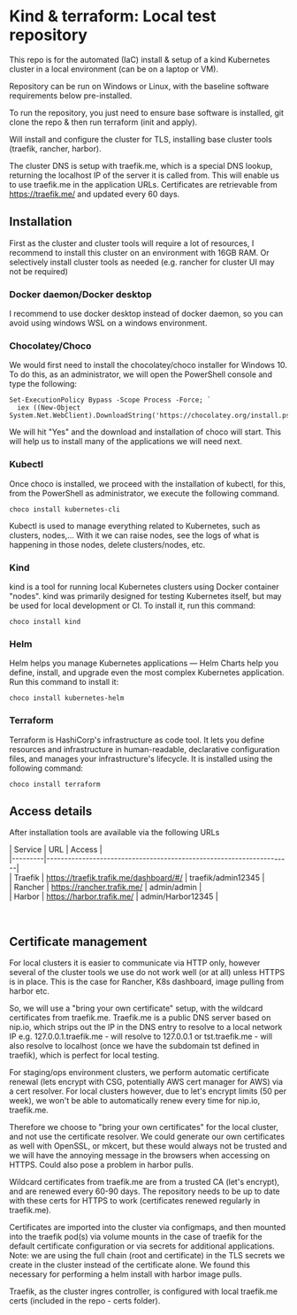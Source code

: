 # Kind & terraform: Local test repository

This repo is for the automated (IaC) install & setup of a kind Kubernetes cluster in a local environment (can be on a laptop or VM).

Repository can be run on Windows or Linux, with the baseline software requirements below pre-installed.

To run the repository, you just need to ensure base software is installed, git clone the repo & then run terraform (init and apply).

Will install and configure the cluster for TLS, installing base cluster tools (traefik, rancher, harbor).

The cluster DNS is setup with traefik.me, which is a special DNS lookup, returning the localhost IP of the server it is called from.
This will enable us to use traefik.me in the application URLs.
Certificates are retrievable from https://traefik.me/ and updated every 60 days.

## Installation

First as the cluster and cluster tools will require a lot of resources, I recommend to install this cluster on an environment with 16GB RAM. Or selectively install cluster tools as needed (e.g. rancher for cluster UI may not be required)
### Docker daemon/Docker desktop
I recommend to use docker desktop instead of docker daemon, so you can avoid using windows WSL on a windows environment.

### Chocolatey/Choco
We would first need to install the chocolatey/choco installer for Windows 10. To do this, as an administrator, we will open the PowerShell console and type the following:

```
Set-ExecutionPolicy Bypass -Scope Process -Force; `
  iex ((New-Object System.Net.WebClient).DownloadString('https://chocolatey.org/install.ps1'))
```
We will hit "Yes" and the download and installation of choco will start.
This will help us to install many of the applications we will need next.
### Kubectl
Once choco is installed, we proceed with the installation of kubectl, for this, from the PowerShell as administrator, we execute the following command.
```
choco install kubernetes-cli
```
Kubectl is used to manage everything related to Kubernetes, such as clusters, nodes,... With it we can raise nodes, see the logs of what is happening in those nodes, delete clusters/nodes, etc.
### Kind
kind is a tool for running local Kubernetes clusters using Docker container "nodes". kind was primarily designed for testing Kubernetes itself, but may be used for local development or CI. To install it, run this command:
```
choco install kind
```
### Helm
Helm helps you manage Kubernetes applications — Helm Charts help you define, install, and upgrade even the most complex Kubernetes application. Run this command to install it:
```
choco install kubernetes-helm
```
### Terraform
Terraform is HashiCorp's infrastructure as code tool. It lets you define resources and infrastructure in human-readable, declarative configuration files, and manages your infrastructure's lifecycle. It is installed using the following command:
```
choco install terraform
```

## Access details
After installation tools are available via the following URLs

| Service | URL  			      		                         | Access               | <br />
|---------|---------------------------------------------------------------------| <br />
| Traefik | https://traefik.trafik.me/dashboard/#/ 		   | traefik/admin12345   | <br />
| Rancher | https://rancher.trafik.me/                   | admin/admin          | <br />
| Harbor  | https://harbor.trafik.me/ 	                 | admin/Harbor12345    |

<br />

## Certificate management
For local clusters it is easier to communicate via HTTP only, however several of the cluster tools we use do not work well (or at all) unless HTTPS is in place. This is the case for Rancher, K8s dashboard, image pulling from harbor etc.

So, we will use a "bring your own certificate" setup, with the wildcard certificates from traefik.me. Traefik.me is a public DNS server based on nip.io, which strips out the IP in the DNS entry to resolve to a local network IP e.g. 127.0.0.1.traefik.me - will resolve to 127.0.0.1 or tst.traefik.me - will also resolve to localhost (once we have the subdomain tst defined in traefik), which is perfect for local testing.

For staging/ops environment clusters, we perform automatic certificate renewal (lets encrypt with CSG, potentially AWS cert manager for AWS) via a cert resolver. For local clusters however, due to let's encrypt limits (50 per week), we won't be able to automatically renew every time for nip.io, traefik.me.

Therefore we choose to "bring your own certificates" for the local cluster, and not use the certificate resolver. We could generate our own certificates as well with OpenSSL, or mkcert, but these would always not be trusted and we will have the annoying message in the browsers when accessing on HTTPS. Could also pose a problem in harbor pulls.

Wildcard certificates from traefik.me are from a trusted CA (let's encrypt), and are renewed every 60-90 days. The repository needs to be up to date with these certs for HTTPS to work (certificates renewed regularly in traefik.me).

Certificates are imported into the cluster via configmaps, and then mounted into the traefik pod(s) via volume mounts in the case of traefik for the default certificate configuration or via secrets for additional applications. Note: we are using the full chain (root and certificate) in the TLS secrets we create in the cluster instead of the certificate alone. We found this necessary for performing a helm install with harbor image pulls.

Traefik, as the cluster ingres controller, is configured with local traefik.me certs (included in the repo - certs folder).
